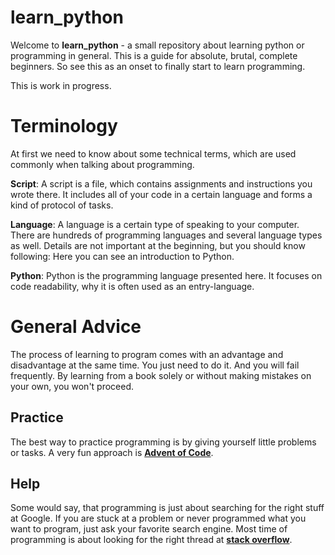learn_python
============
Welcome to **learn_python** - a small repository about learning python or programming in general. This is a guide for absolute, brutal, complete beginners. So see this as an onset to finally start to learn programming.  

This is work in progress.  

# Terminology
At first we need to know about some technical terms, which are used commonly when talking about programming.  

**Script**: A script is a file, which contains assignments and instructions you wrote there. It includes all of your code in a certain language and forms a kind of protocol of tasks.  

**Language**: A language is a certain type of speaking to your computer. There are hundreds of programming languages and several language types as well. Details are not important at the beginning, but you should know following: Here you can see an introduction to Python.  

**Python**: Python is the programming language presented here. It focuses on code readability, why it is often used as an entry-language.  


# General Advice
The process of learning to program comes with an advantage and disadvantage at the same time. You just need to do it. And you will fail frequently. By learning from a book solely or without making mistakes on your own, you won't proceed.  

## Practice
The best way to practice programming is by giving yourself little problems or tasks. A very fun approach is [**Advent of Code**](https://adventofcode.com/).  

## Help
Some would say, that programming is just about searching for the right stuff at Google. If you are stuck at a problem or never programmed what you want to program, just ask your favorite search engine. Most time of programming is about looking for the right thread at [**stack overflow**](https://stackoverflow.com/).  